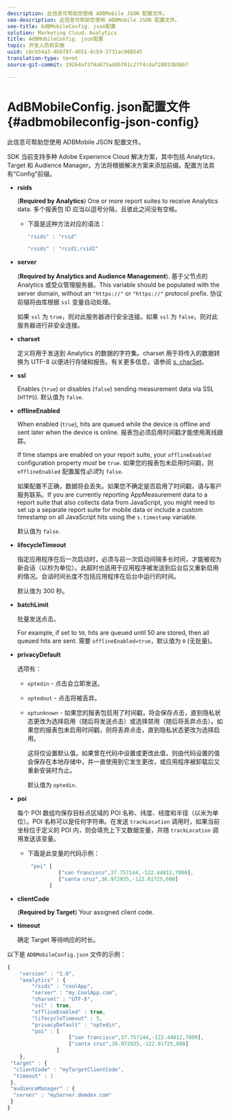 ```yaml
---
description: 此信息可帮助您使用 ADBMobile JSON 配置文件。
seo-description: 此信息可帮助您使用 ADBMobile JSON 配置文件。
seo-title: AdBMobileConfig. json配置
solution: Marketing Cloud，Analytics
title: AdBMobileConfig. json配置
topic: 开发人员和实施
uuid: cbcb54a3-4b8f8f-4651-8cb9-2731ac988545
translation-type: tm+mt
source-git-commit: 19264af3f4a675add6f61c27f4cdaf20033b9bb7

---
```



# AdBMobileConfig. json配置文件 {#adbmobileconfig-json-config}

此信息可帮助您使用 ADBMobile JSON 配置文件。

SDK 当前支持多种 Adobe Experience Cloud 解决方案，其中包括 Analytics、Target 和 Audience Manager。方法将根据解决方案来添加前缀。配置方法具有“Config”前缀。

* **rsids**

   (**Required by Analytics**) One or more report suites to receive Analytics data. 多个报表包 ID 应当以逗号分隔，且彼此之间没有空格。

   * 下面是这种方法对应的语法：

      ```js
      "rsids" : "rsid"
      ```

      ```js
      "rsids" : "rsid1,rsid2"
      ```

* **server**

   (**Required by Analytics and Audience Management**). 基于父节点的 Analytics 或受众管理服务器。This variable should be populated with the server domain, without an `"https://"` or `"https://"` protocol prefix. 协议前缀将由库根据 `ssl` 变量自动处理。

   如果 `ssl` 为 `true`，则对此服务器进行安全连接。如果 `ssl` 为 `false`，则对此服务器进行非安全连接。

* **charset**

   定义将用于发送到 Analytics 的数据的字符集。charset 用于将传入的数据转换为 UTF-8 以便进行存储和报告。有关更多信息，请参阅 [s. charSet](https://marketing.adobe.com/resources/help/en_US/sc/implement/charset.html)。

* **ssl**

   Enables (`true`) or disables (`false`) sending measurement data via SSL (`HTTPS`). 默认值为 `false`.

* **offlineEnabled**

   When enabled (`true`), hits are queued while the device is offline and sent later when the device is online. 报表包必须启用时间戳才能使用离线跟踪。

   If time stamps are enabled on your report suite, your `offlineEnabled` configuration property *must* be `true`. 如果您的报表包未启用时间戳，则 `offlineEnabled` 配置属性&#x200B;*必须*&#x200B;为 `false`.

   如果配置不正确，数据将会丢失。如果您不确定是否启用了时间戳，请与客户服务联系。If you are currently reporting AppMeasurement data to a report suite that also collects data from JavaScript, you might need to set up a separate report suite for mobile data or include a custom timestamp on all JavaScript hits using the `s.timestamp` variable.

   默认值为 `false`.

* **lifecycleTimeout**

   指定应用程序在后一次启动时，必须与前一次启动间隔多长时间，才能被视为新会话（以秒为单位）。此超时也适用于应用程序被发送到后台后又重新启用的情况。会话时间长度不包括应用程序在后台中运行的时间。

   默认值为 300 秒。

* **batchLimit**

   批量发送点击。

   For example, if set to `50`, hits are queued until 50 are stored, then all queued hits are sent. 需要 `offlineEnabled=true`，默认值为 `0` (无批量)。

* **privacyDefault**

   选项有：

   * `optedin` - 点击会立即发送。
   * `optedout` - 点击将被丢弃。
   * `optunknown` - 如果您的报表包启用了时间戳，将会保存点击，直到隐私状态更改为选择启用（随后将发送点击）或选择禁用（随后将丢弃点击）。如果您的报表包未启用时间戳，则将丢弃点击，直到隐私状态更改为选择启用。

      这将仅设置默认值。如果曾在代码中设置或更改此值，则由代码设置的值会保存在本地存储中，并一直使用到它发生更改，或应用程序被卸载后又重新安装时为止。

      默认值为 `optedin`.

* **poi**

   每个 POI 数组均保存目标点区域的 POI 名称、纬度、经度和半径（以米为单位）。POI 名称可以是任何字符串。在发送 `trackLocation` 调用时，如果当前坐标位于定义的 POI 内，则会填充上下文数据变量，并随 `trackLocation` 调用发送该变量。

   * 下面是此变量的代码示例：

      ```js
       "poi" [ 
                ["san francisco",37.757144,-122.44812,7000], 
                ["santa cruz",36.972935,-122.01725,600] 
             ]
      ```

* **clientCode**

   (**Required by Target**) Your assigned client code.

* **timeout**

   确定 Target 等待响应的时长。

以下是 `ADBMobileConfig.json` 文件的示例：

```js
{ 
    "version" : "1.0",
    "analytics" : {
        "rsids" : "coolApp",
        "server" : "my.CoolApp.com",
        "charset" : "UTF-8",
        "ssl" : true,
        "offlineEnabled" : true,
        "lifecycleTimeout" : 5,
        "privacyDefault" : "optedin",
        "poi" : [ 
                    ["san francisco",37.757144,-122.44812,7000],
                    ["santa cruz",36.972935,-122.01725,600]
                ]
    },
 "target" : {
  "clientCode" : "myTargetClientCode",
  "timeout" : 1
 },
 "audienceManager" : {
  "server" : "myServer.demdex.com"
 }
}
```
